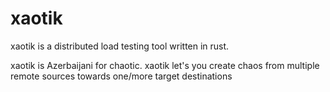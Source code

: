 # xaotik
xaotik is a distributed load testing tool written in rust.

xaotik is Azerbaijani for chaotic. xaotik let's you create chaos from multiple
remote sources towards one/more target destinations
